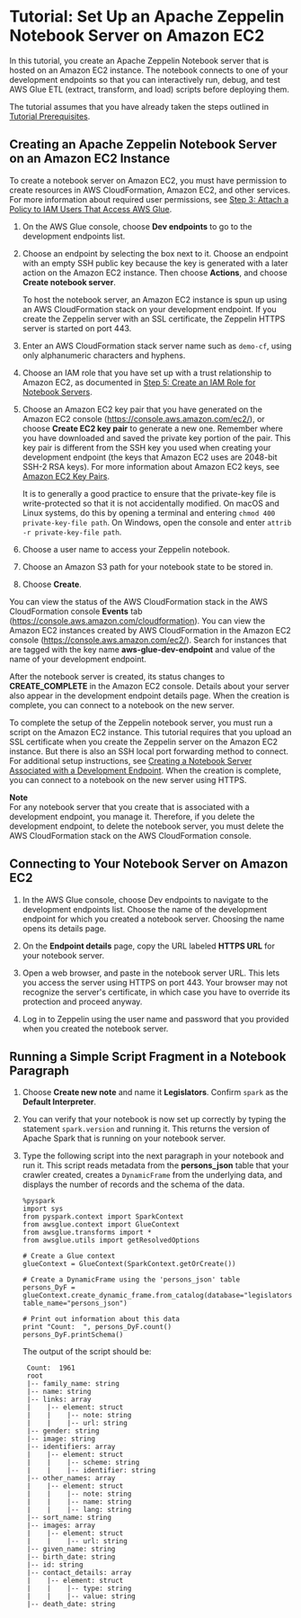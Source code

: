 # Tutorial: Set Up an Apache Zeppelin Notebook Server on Amazon EC2<a name="dev-endpoint-tutorial-EC2-notebook"></a>

In this tutorial, you create an Apache Zeppelin Notebook server that is hosted on an Amazon EC2 instance\. The notebook connects to one of your development endpoints so that you can interactively run, debug, and test AWS Glue ETL \(extract, transform, and load\) scripts before deploying them\.

The tutorial assumes that you have already taken the steps outlined in [Tutorial Prerequisites](dev-endpoint-tutorial-prerequisites.md)\.

## Creating an Apache Zeppelin Notebook Server on an Amazon EC2 Instance<a name="dev-endpoint-tutorial-EC2-notebook-server"></a>

To create a notebook server on Amazon EC2, you must have permission to create resources in AWS CloudFormation, Amazon EC2, and other services\. For more information about required user permissions, see [Step 3: Attach a Policy to IAM Users That Access AWS Glue](attach-policy-iam-user.md)\.

1. On the AWS Glue console, choose **Dev endpoints** to go to the development endpoints list\.

1. Choose an endpoint by selecting the box next to it\. Choose an endpoint with an empty SSH public key because the key is generated with a later action on the Amazon EC2 instance\. Then choose **Actions**, and choose **Create notebook server**\.

   To host the notebook server, an Amazon EC2 instance is spun up using an AWS CloudFormation stack on your development endpoint\. If you create the Zeppelin server with an SSL certificate, the Zeppelin HTTPS server is started on port 443\.

1. Enter an AWS CloudFormation stack server name such as `demo-cf`, using only alphanumeric characters and hyphens\.

1. Choose an IAM role that you have set up with a trust relationship to Amazon EC2, as documented in [Step 5: Create an IAM Role for Notebook Servers](create-an-iam-role-notebook.md)\.

1. Choose an Amazon EC2 key pair that you have generated on the Amazon EC2 console \([https://console\.aws\.amazon\.com/ec2/](https://console.aws.amazon.com/ec2/)\), or choose **Create EC2 key pair** to generate a new one\. Remember where you have downloaded and saved the private key portion of the pair\. This key pair is different from the SSH key you used when creating your development endpoint \(the keys that Amazon EC2 uses are 2048\-bit SSH\-2 RSA keys\)\. For more information about Amazon EC2 keys, see [Amazon EC2 Key Pairs](https://docs.aws.amazon.com/AWSEC2/latest/UserGuide/ec2-key-pairs.html)\. 

   It is to generally a good practice to ensure that the private\-key file is write\-protected so that it is not accidentally modified\. On macOS and Linux systems, do this by opening a terminal and entering `chmod 400 private-key-file path`\. On Windows, open the console and enter `attrib -r private-key-file path`\.

1. Choose a user name to access your Zeppelin notebook\.

1. Choose an Amazon S3 path for your notebook state to be stored in\.

1. Choose **Create**\. 

You can view the status of the AWS CloudFormation stack in the AWS CloudFormation console **Events** tab \([https://console\.aws\.amazon\.com/cloudformation](https://console.aws.amazon.com/cloudformation/)\)\. You can view the Amazon EC2 instances created by AWS CloudFormation in the Amazon EC2 console \([https://console\.aws\.amazon\.com/ec2/](https://console.aws.amazon.com/ec2/)\)\. Search for instances that are tagged with the key name **aws\-glue\-dev\-endpoint** and value of the name of your development endpoint\.

After the notebook server is created, its status changes to **CREATE\_COMPLETE** in the Amazon EC2 console\. Details about your server also appear in the development endpoint details page\. When the creation is complete, you can connect to a notebook on the new server\.

To complete the setup of the Zeppelin notebook server, you must run a script on the Amazon EC2 instance\. This tutorial requires that you upload an SSL certificate when you create the Zeppelin server on the Amazon EC2 instance\. But there is also an SSH local port forwarding method to connect\. For additional setup instructions, see [Creating a Notebook Server Associated with a Development Endpoint](dev-endpoint-notebook-server-considerations.md)\. When the creation is complete, you can connect to a notebook on the new server using HTTPS\. 

**Note**  
For any notebook server that you create that is associated with a development endpoint, you manage it\. Therefore, if you delete the development endpoint, to delete the notebook server, you must delete the AWS CloudFormation stack on the AWS CloudFormation console\.

## Connecting to Your Notebook Server on Amazon EC2<a name="dev-endpoint-tutorial-EC2-notebook-connect"></a>

1. In the AWS Glue console, choose Dev endpoints to navigate to the development endpoints list\. Choose the name of the development endpoint for which you created a notebook server\. Choosing the name opens its details page\.

1. On the **Endpoint details** page, copy the URL labeled **HTTPS URL** for your notebook server\.

1. Open a web browser, and paste in the notebook server URL\. This lets you access the server using HTTPS on port 443\. Your browser may not recognize the server's certificate, in which case you have to override its protection and proceed anyway\.

1. Log in to Zeppelin using the user name and password that you provided when you created the notebook server\.

## Running a Simple Script Fragment in a Notebook Paragraph<a name="dev-endpoint-tutorial-EC2-notebook-run-code"></a>

1. Choose **Create new note** and name it **Legislators**\. Confirm `spark` as the **Default Interpreter**\.

1. You can verify that your notebook is now set up correctly by typing the statement `spark.version` and running it\. This returns the version of Apache Spark that is running on your notebook server\.

1. Type the following script into the next paragraph in your notebook and run it\. This script reads metadata from the **persons\_json** table that your crawler created, creates a `DynamicFrame` from the underlying data, and displays the number of records and the schema of the data\.

   ```
   %pyspark
   import sys
   from pyspark.context import SparkContext
   from awsglue.context import GlueContext
   from awsglue.transforms import *
   from awsglue.utils import getResolvedOptions
   
   # Create a Glue context
   glueContext = GlueContext(SparkContext.getOrCreate())
   
   # Create a DynamicFrame using the 'persons_json' table
   persons_DyF = glueContext.create_dynamic_frame.from_catalog(database="legislators", table_name="persons_json")
   
   # Print out information about this data
   print "Count:  ", persons_DyF.count()
   persons_DyF.printSchema()
   ```

   The output of the script should be:

   ```
    Count:  1961
    root
    |-- family_name: string
    |-- name: string
    |-- links: array
    |    |-- element: struct
    |    |    |-- note: string
    |    |    |-- url: string
    |-- gender: string
    |-- image: string
    |-- identifiers: array
    |    |-- element: struct
    |    |    |-- scheme: string
    |    |    |-- identifier: string
    |-- other_names: array
    |    |-- element: struct
    |    |    |-- note: string
    |    |    |-- name: string
    |    |    |-- lang: string
    |-- sort_name: string
    |-- images: array
    |    |-- element: struct
    |    |    |-- url: string
    |-- given_name: string
    |-- birth_date: string
    |-- id: string
    |-- contact_details: array
    |    |-- element: struct
    |    |    |-- type: string
    |    |    |-- value: string
    |-- death_date: string
   ```
